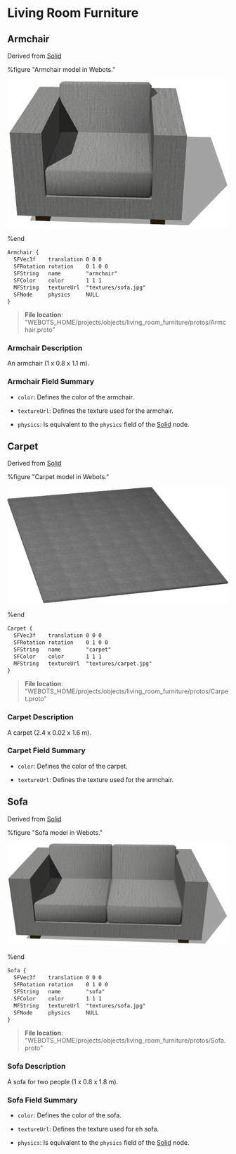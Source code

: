 # Living Room Furniture

## Armchair

Derived from [Solid](../reference/solid.md)

%figure "Armchair model in Webots."

![Armchair](images/objects/living_room_furniture/Armchair/model.png)

%end

```
Armchair {
  SFVec3f    translation 0 0 0
  SFRotation rotation    0 1 0 0
  SFString   name        "armchair"
  SFColor    color       1 1 1                
  MFString   textureUrl  "textures/sofa.jpg"  
  SFNode     physics     NULL                 
}
```

> **File location**: "WEBOTS\_HOME/projects/objects/living_room_furniture/protos/Armchair.proto"

### Armchair Description

An armchair (1 x 0.8 x 1.1 m).

### Armchair Field Summary

- `color`: Defines the color of the armchair.

- `textureUrl`: Defines the texture used for the armchair.

- `physics`: Is equivalent to the `physics` field of the [Solid](../reference/solid.md) node.

## Carpet

Derived from [Solid](../reference/solid.md)

%figure "Carpet model in Webots."

![Carpet](images/objects/living_room_furniture/Carpet/model.png)

%end

```
Carpet {
  SFVec3f    translation 0 0 0
  SFRotation rotation    0 1 0 0
  SFString   name        "carpet"
  SFColor    color       1 1 1                  
  MFString   textureUrl  "textures/carpet.jpg"  
}
```

> **File location**: "WEBOTS\_HOME/projects/objects/living_room_furniture/protos/Carpet.proto"

### Carpet Description

A carpet (2.4 x 0.02 x 1.6 m).

### Carpet Field Summary

- `color`: Defines the color of the carpet.

- `textureUrl`: Defines the texture used for the armchair.

## Sofa

Derived from [Solid](../reference/solid.md)

%figure "Sofa model in Webots."

![Sofa](images/objects/living_room_furniture/Sofa/model.png)

%end

```
Sofa {
  SFVec3f    translation 0 0 0
  SFRotation rotation    0 1 0 0
  SFString   name        "sofa"
  SFColor    color       1 1 1                
  MFString   textureUrl  "textures/sofa.jpg"  
  SFNode     physics     NULL                 
}
```

> **File location**: "WEBOTS\_HOME/projects/objects/living_room_furniture/protos/Sofa.proto"

### Sofa Description

A sofa for two people (1 x 0.8 x 1.8 m).

### Sofa Field Summary

- `color`: Defines the color of the sofa.

- `textureUrl`: Defines the texture used for eh sofa.

- `physics`: Is equivalent to the `physics` field of the [Solid](../reference/solid.md) node.

